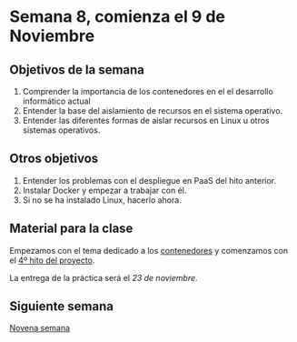 # Semana 8, comienza el 9 de Noviembre


## Objetivos de la semana

1. Comprender la importancia de los contenedores en el el desarrollo
   informático actual
1. Entender la base del aislamiento de recursos en el sistema operativo.
2. Entender las diferentes formas de aislar recursos en Linux u otros sistemas operativos.

## Otros objetivos

1. Entender los problemas con el despliegue en PaaS del hito anterior.
1. Instalar Docker y empezar a trabajar con él. 
2. Si no se ha instalado Linux, hacerlo ahora.


## Material para la clase

Empezamos  con el tema dedicado a los
[contenedores](http://jj.github.io/IV/documentos/temas/Contenedores) y
comenzamos con
el
[4º hito del proyecto](http://jj.github.io/IV/documentos/proyecto/4.Docker).

La entrega de la práctica será el *23 de noviembre*. 

## Siguiente semana

[Novena semana](semana-09.md)
